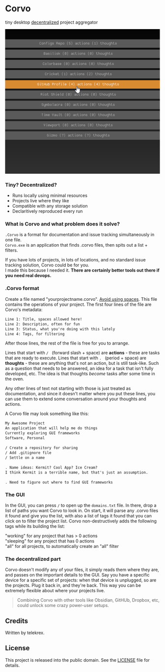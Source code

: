 # Corvo
tiny desktop [decentralized](https://en.wikipedia.org/wiki/Decentralization) project aggregator

<p align=center>
    <img src="docs/screenshot.png">
</p>

### Tiny? Decentralized?
- Runs locally using minimal resources
- Projects live where they like
- Compatible with any storage solution
- Declaritively reproduced every run

### What is Corvo and what problem does it solve?
`.Corvo` is a format for documentation and issue tracking simultaneously in one file.  
`Corvo.exe` is an application that finds .corvo files, then spits out a list + filters.

If you have lots of projects, in lots of locations, and no standard issue tracking solution, Corvo could be for you.  
I made this because I needed it. **There are certainly better tools out there if you need real devops.**

### .Corvo format
Create a file named "yourprojectname.corvo". [Avoid using spaces](https://superuser.com/questions/29111/what-technical-reasons-exist-for-not-using-space-characters-in-file-names). This file contains the operations of your project. The first four lines of the file are Corvo's metadata:
```
Line 1: Title, spaces allowed here!
Line 2: Description, often for fun
Line 3: Status, what you're doing with this lately
Line 4: Tags, for filtering
```

After those lines, the rest of the file is free for you to arrange.

Lines that start with `/ ` (forward slash + space) are **actions** - these are tasks that are ready to execute. Lines that start with `. ` (period + space) are **thoughts** - these are anything that's not an action, but is still task-like. Such as a question that needs to be answered, an idea for a task that isn't fully developed, etc. The idea is that thoughts *become* tasks after some time in the oven.

Any other lines of text not starting with those is just treated as documentation, and since it doesn't matter where you put these lines, you can use them to extend some conversation around your thoughts and actions.

A Corvo file may look something like this:
```
My Awesome Project
An application that will help me do things
Currently exploring GUI frameworks
Software, Personal

/ Create a repository for sharing
/ Add .gitignore file
/ Settle on a name

. Name ideas: Kermit? Cool App? Ice Cream?
I think Kermit is a terrible name, but that's just an assumption.

. Need to figure out where to find GUI frameworks
```

### The GUI
In the GUI, you can press `/` to open up the `domains.txt` file. In there, drop a list of paths you want Corvo to look in. On start, it will parse any .corvo files it found and give you the list, with also a list of tags it found that you can click on to filter the project list. Corvo non-destructively adds the following tags while its building the list:  

"working" for any project that has > 0 actions  
"sleeping" for any project that has 0 actions  
"all" for all projects, to automatically create an "all" filter  

### The decentralized part
Corvo doesn't modify any of your files, it simply reads them where they are, and passes on the important details to the GUI. Say you have a specific device for a specific set of projects: when that device is unplugged, so are the projects. Plug it back in, and they're back. This way you can be extremely flexible about where your projects live.

> Combining Corvo with other tools like Obsidian, GitHUb, Dropbox, etc, could unlock some crazy power-user setups.

## Credits
Written by telekrex.

## License
This project is released into the public domain. See the [LICENSE](LICENSE) file for details.